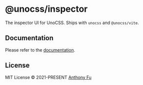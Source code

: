 # @unocss/inspector

The inspector UI for UnoCSS. Ships with `unocss` and `@unocss/vite`.

## Documentation

Please refer to the [documentation](https://unocss.dev/tools/inspector).

## License

MIT License &copy; 2021-PRESENT [Anthony Fu](https://github.com/antfu)

